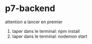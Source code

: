# p7-backend

attention a lancer en premier

1) taper  dans le terminal:
    npm install
2) taper dans le terminal:
 nodemon start
